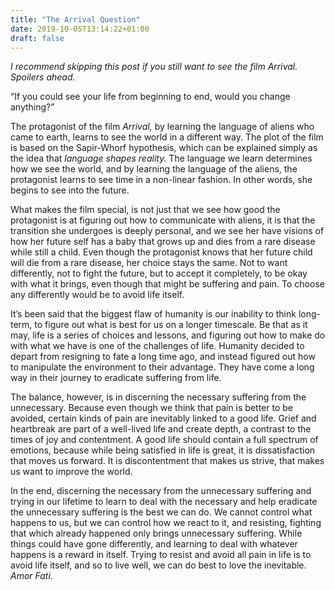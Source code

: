 ```yaml
---
title: "The Arrival Question"
date: 2019-10-05T13:14:22+01:00
draft: false
---
```


*I recommend skipping this post if you still want to see the film Arrival. Spoilers ahead.*

“If you could see your life from beginning to end, would you change  anything?”

The protagonist of the film *Arrival,* by learning the language of aliens who came to earth, learns to see the world in a different way. The plot of the film is based on the Sapir-Whorf hypothesis, which can be explained simply as the idea that *language shapes reality.* The language we learn determines how we see the world, and by learning the language of the aliens, the protagonist learns to see time in a non-linear fashion. In other words, she begins to see into the future.

What makes the film special, is not just that we see how good the protagonist is at figuring out how to communicate with aliens, it is that the transition she undergoes is deeply personal, and we see her have visions of how her future self has a baby that grows up and dies from a rare disease while still a child. Even though the protagonist knows that her future child will die from a rare disease, her choice stays the same. Not to want differently, not to fight the future, but to accept it completely, to be okay with what it brings, even though that might be suffering and pain. To choose any differently would be to avoid life itself.

It’s been said that the biggest flaw of humanity is our inability to think long-term, to figure out what is best for us on a longer timescale. Be that as it may, life is a series of choices and lessons, and figuring out how to make do with what we have is one of the challenges of life. Humanity decided to depart from resigning to fate a long time ago, and instead figured out how to manipulate the environment to their advantage. They have come a long way in their journey to eradicate suffering from life.

The balance, however, is in discerning the necessary suffering from the unnecessary. Because even though we think that pain is better to be avoided, certain kinds of pain are inevitably linked to a good life. Grief and heartbreak are part of a well-lived life and create depth, a contrast to the times of joy and contentment. A good life should contain a full spectrum of emotions, because while being satisfied in life is great, it is dissatisfaction that moves us forward. It is discontentment that makes us strive, that makes us want to improve the world.

In the end, discerning the necessary from the unnecessary suffering  and trying in our lifetime to learn to deal with the necessary and help eradicate the unnecessary suffering is the best we can do. We cannot control what happens to us, but we can control how we react to it, and resisting, fighting that which already happened only brings unnecessary suffering. While things could have gone differently, and learning to deal with whatever happens is a reward in itself. Trying to resist and avoid all pain in life is to avoid life itself, and so to live well, we can do best to love the inevitable. *Amor Fati.*
